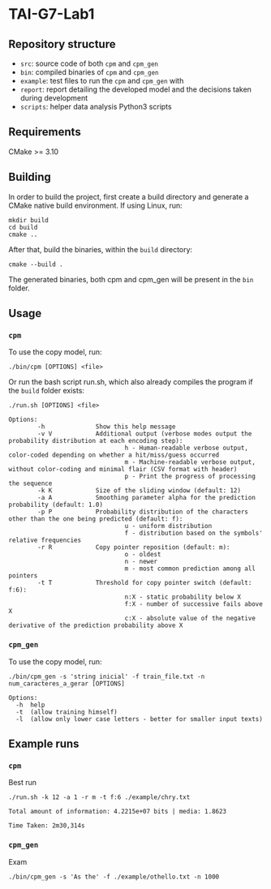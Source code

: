 # TAI-G7-Lab1

## Repository structure

- `src`: source code of both `cpm` and `cpm_gen`
- `bin`: compiled binaries of `cpm` and `cpm_gen`
- `example`: test files to run the `cpm` and `cpm_gen` with
- `report`: report detailing the developed model and the decisions taken during development
- `scripts`: helper data analysis Python3 scripts

## Requirements
CMake >= 3.10

## Building

In order to build the project, first create a build directory and generate a CMake native build environment. If using Linux, run:

```
mkdir build
cd build
cmake ..
```

After that, build the binaries, within the `build` directory:

```
cmake --build .
```

The generated binaries, both cpm and cpm_gen will be present in the `bin` folder.

## Usage

### `cpm`

To use the copy model, run:

```
./bin/cpm [OPTIONS] <file>
```

Or run the bash script run.sh, which also already compiles the program if the `build` folder exists:

```
./run.sh [OPTIONS] <file>
```

```
Options:
        -h              Show this help message
        -v V            Additional output (verbose modes output the probability distribution at each encoding step):
                                h - Human-readable verbose output, color-coded depending on whether a hit/miss/guess occurred
                                m - Machine-readable verbose output, without color-coding and minimal flair (CSV format with header)
                                p - Print the progress of processing the sequence
        -k K            Size of the sliding window (default: 12)
        -a A            Smoothing parameter alpha for the prediction probability (default: 1.0)
        -p P            Probability distribution of the characters other than the one being predicted (default: f):
                                u - uniform distribution
                                f - distribution based on the symbols' relative frequencies
        -r R            Copy pointer reposition (default: m):
                                o - oldest
                                n - newer
                                m - most common prediction among all pointers
        -t T            Threshold for copy pointer switch (default: f:6):
                                n:X - static probability below X
                                f:X - number of successive fails above X
                                c:X - absolute value of the negative derivative of the prediction probability above X
```

### `cpm_gen`

To use the copy model, run:

```
./bin/cpm_gen -s 'string inicial' -f train_file.txt -n num_caracteres_a_gerar [OPTIONS]
```
```
Options:
  -h  help
  -t  (allow training himself)
  -l  (allow only lower case letters - better for smaller input texts)
```

## Example runs

### `cpm`

Best run
```
./run.sh -k 12 -a 1 -r m -t f:6 ./example/chry.txt

Total amount of information: 4.2215e+07 bits | media: 1.8623

Time Taken: 2m30,314s
```

### `cpm_gen`

Exam
```
./bin/cpm_gen -s 'As the' -f ./example/othello.txt -n 1000 
```
